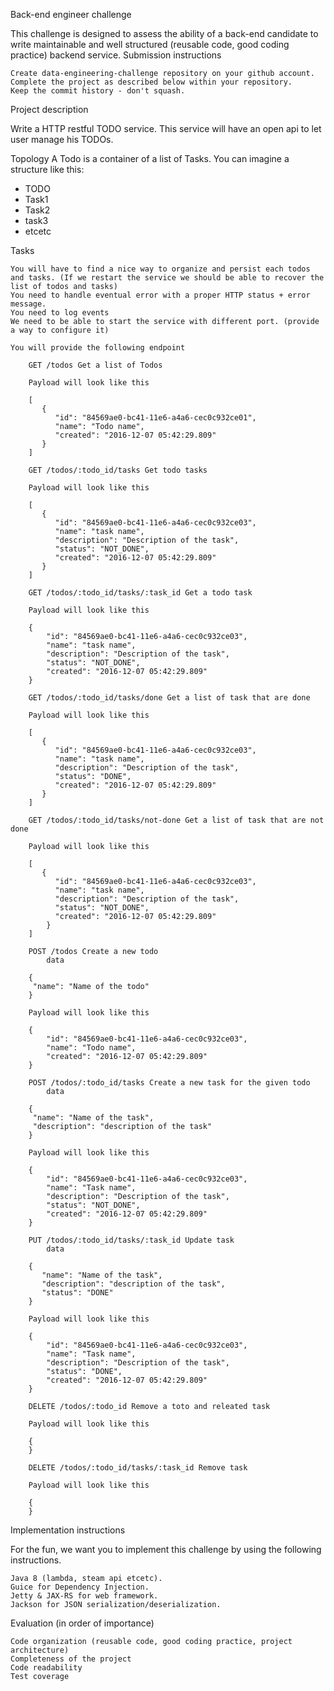 Back-end engineer challenge

This challenge is designed to assess the ability of a back-end candidate to write maintainable and well structured (reusable code, good coding practice) backend service.
Submission instructions

    Create data-engineering-challenge repository on your github account.
    Complete the project as described below within your repository.
    Keep the commit history - don't squash.

Project description

Write a HTTP restful TODO service. This service will have an open api to let user manage his TODOs.

Topology
A Todo is a container of a list of Tasks. You can imagine a structure like this:
  - TODO
   - Task1
   - Task2
   - task3
   - etcetc 

Tasks

    You will have to find a nice way to organize and persist each todos and tasks. (If we restart the service we should be able to recover the list of todos and tasks)
    You need to handle eventual error with a proper HTTP status + error message.
    You need to log events
    We need to be able to start the service with different port. (provide a way to configure it)

    You will provide the following endpoint

        GET /todos Get a list of Todos

        Payload will look like this

        [
           {
              "id": "84569ae0-bc41-11e6-a4a6-cec0c932ce01",
              "name": "Todo name",
              "created": "2016-12-07 05:42:29.809"
           }
        ]

        GET /todos/:todo_id/tasks Get todo tasks

        Payload will look like this

        [
           {
              "id": "84569ae0-bc41-11e6-a4a6-cec0c932ce03",
              "name": "task name",
              "description": "Description of the task",
              "status": "NOT_DONE",
              "created": "2016-12-07 05:42:29.809"
           }
        ]

        GET /todos/:todo_id/tasks/:task_id Get a todo task

        Payload will look like this

        {
            "id": "84569ae0-bc41-11e6-a4a6-cec0c932ce03",
            "name": "task name",
            "description": "Description of the task",
            "status": "NOT_DONE",
            "created": "2016-12-07 05:42:29.809"
        }

        GET /todos/:todo_id/tasks/done Get a list of task that are done

        Payload will look like this

        [
           {
              "id": "84569ae0-bc41-11e6-a4a6-cec0c932ce03",
              "name": "task name",
              "description": "Description of the task",
              "status": "DONE",
              "created": "2016-12-07 05:42:29.809"
           }
        ]

        GET /todos/:todo_id/tasks/not-done Get a list of task that are not done

        Payload will look like this

        [
           {
              "id": "84569ae0-bc41-11e6-a4a6-cec0c932ce03",
              "name": "task name",
              "description": "Description of the task",
              "status": "NOT_DONE",
              "created": "2016-12-07 05:42:29.809"
            }
        ]

        POST /todos Create a new todo
            data

        {
         "name": "Name of the todo"
        }

        Payload will look like this

        {
            "id": "84569ae0-bc41-11e6-a4a6-cec0c932ce03",
            "name": "Todo name",
            "created": "2016-12-07 05:42:29.809"
        }

        POST /todos/:todo_id/tasks Create a new task for the given todo
            data

        {
         "name": "Name of the task",
         "description": "description of the task"
        }

        Payload will look like this

        {
            "id": "84569ae0-bc41-11e6-a4a6-cec0c932ce03",
            "name": "Task name",
            "description": "Description of the task",
            "status": "NOT_DONE",
            "created": "2016-12-07 05:42:29.809"
        }

        PUT /todos/:todo_id/tasks/:task_id Update task
            data

        {
           "name": "Name of the task",
           "description": "description of the task",
           "status": "DONE"
        }

        Payload will look like this

        {
            "id": "84569ae0-bc41-11e6-a4a6-cec0c932ce03",
            "name": "Task name",
            "description": "Description of the task",
            "status": "DONE",
            "created": "2016-12-07 05:42:29.809"
        }

        DELETE /todos/:todo_id Remove a toto and releated task

        Payload will look like this

        {
        }

        DELETE /todos/:todo_id/tasks/:task_id Remove task

        Payload will look like this

        {
        }

Implementation instructions

For the fun, we want you to implement this challenge by using the following instructions.

    Java 8 (lambda, steam api etcetc).
    Guice for Dependency Injection.
    Jetty & JAX-RS for web framework.
    Jackson for JSON serialization/deserialization.

Evaluation (in order of importance)

    Code organization (reusable code, good coding practice, project architecture)
    Completeness of the project
    Code readability
    Test coverage





